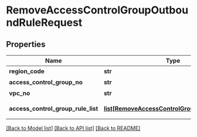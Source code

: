 # RemoveAccessControlGroupOutboundRuleRequest

## Properties
Name | Type | Description | Notes
------------ | ------------- | ------------- | -------------
**region_code** | **str** | REGION코드 | [optional] 
**access_control_group_no** | **str** | ACG번호 | 
**vpc_no** | **str** | VPC번호 | 
**access_control_group_rule_list** | [**list[RemoveAccessControlGroupRuleParameter]**](RemoveAccessControlGroupRuleParameter.md) | ACGRule리스트 | 

[[Back to Model list]](../README.md#documentation-for-models) [[Back to API list]](../README.md#documentation-for-api-endpoints) [[Back to README]](../README.md)



